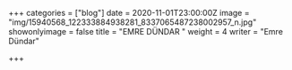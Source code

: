 +++
categories = ["blog"]
date = 2020-11-01T23:00:00Z
image = "img/15940568_122333884938281_8337065487238002957_n.jpg"
showonlyimage = false
title = "EMRE DÜNDAR "
weight = 4
writer = "Emre Dündar"

+++
